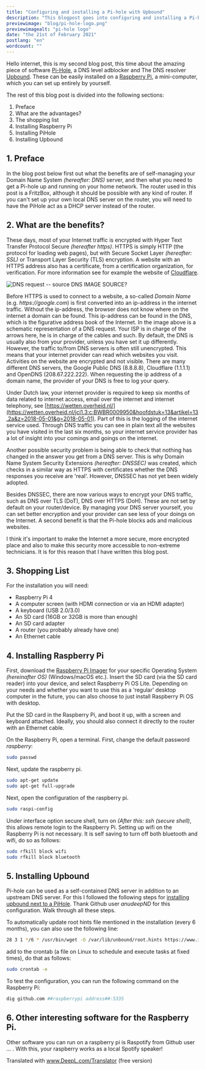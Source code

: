 ```yaml
---
title: "Configuring and installing a Pi-hole with Upbound"
description: "This blogpost goes into configuring and installing a Pi-hole with Upbound on your home-network."
previewimage: "blog/pi-hole-logo.png"
previewimagealt: "pi-hole logo"
date: "the 21st of February 2021"
postlang: "en"
wordcount: ""
---
```

Hello internet, this is my second blog post, this time about the amazing piece of software [Pi-Hole](https://pi-hole.net/Github), a DNS level adblocker and The DNS resolver [Upbound](https://nlnetlabs.nl/projects/unbound/about/). These can be easily installed on a [Raspberry Pi](https://www.raspberrypi.org/products/raspberry-pi-4-desktop-kit/), a mini-computer, which you can set up entirely by yourself.

The rest of this blog post is divided into the following sections:

1. Preface
2. What are the advantages?
3. The shopping list
4. Installing Raspberry Pi
5. Installing PiHole
6. Installing Upbound

## 1. Preface

In the blog post below first out what the benefits are of self-managing your Domain Name System _(hereafter: DNS)_ server, and then what you need to get a Pi-hole up and running on your home network. The router used in this post is a FritzBox, although it should be possible with any kind of router. If you can't set up your own local DNS server on the router, you will need to have the PiHole act as a DHCP server instead of the router.

## 2. What are the benefits?

These days, most of your Internet traffic is encrypted with Hyper Text Transfer Protocol Secure _(hereafter https)_. HTTPS is simply HTTP (the protocol for loading web pages), but with Secure Socket Layer _(hereafter: SSL)_ or Transport Layer Security (TLS) encryption. A website with an HTTPS address also has a certificate, from a certification organization, for verification. For more information see for example the website of [Cloudflare](https://www.cloudflare.com/learning/ssl/how-does-ssl-work/website).

![DNS request -- source ](/static/blog/DNSrequest.jpg#blogimg)
DNS IMAGE SOURCE?

Before HTTPS is used to connect to a website, a so-called _Domain Name_ (e.g. _https://google.com_) is first converted into an ip-address in the internet traffic. Without the ip-address, the browser does not know where on the internet a domain can be found. This ip-address can be found in the DNS, which is the figurative address book of the Internet. In the image above is a schematic representation of a DNS request. Your ISP is in charge of the arrows here, he is in charge of the cables and such. By default, the DNS is usually also from your provider, unless you have set it up differently.  However, the traffic to/from DNS servers is often still unencrypted. This means that your internet provider can read which websites you visit. Activities on the website are encrypted and not visible. There are many different DNS servers, the Google Public DNS (8.8.8.8), Cloudflare (1.1.1.1) and OpenDNS (208.67.222.222). When requesting the ip address of a domain name, the provider of your DNS is free to log your query.

Under Dutch law, your internet provider is required to keep six months of data related to internet access, email over the internet and internet telephony, see [https://wetten.overheid.nl/](https://wetten.overheid.nl/jci1.3:c:BWBR0009950&hoofdstuk=13&artikel=13.2a&z=2018-05-01&g=2018-05-01). Part of this is the logging of the internet service used. Through DNS traffic you can see in plain text all the websites you have visited in the last six months, so your internet service provider has a lot of insight into your comings and goings on the internet.

Another possible security problem is being able to check that nothing has changed in the answer you get from a DNS server. This is why Domain Name System Security Extensions _(hereafter: DNSSEC)_ was created, which checks in a similar way as HTTPS with certificates whether the DNS responses you receive are 'real'. However, DNSSEC has not yet been widely adopted.

Besides DNSSEC, there are now various ways to encrypt your DNS traffic, such as DNS over TLS (DoT), DNS over HTTPS (DoH). These are not set by default on your router/device. By managing your DNS server yourself, you can set better encryption and your provider can see less of your doings on the Internet. A second benefit is that the Pi-hole blocks ads and malicious websites.

I think it's important to make the Internet a more secure, more encrypted place and also to make this security more accessible to non-extreme technicians. It is for this reason that I have written this blog post.

## 3. Shopping List

For the installation you will need:

 - Raspberry Pi 4
 - A computer screen (with HDMI connection or via an HDMI adapter)
 - A keyboard (USB 2.0/3.0)
 - An SD card (16GB or 32GB is more than enough)
 - An SD card adapter
 - A router (you probably already have one)
 - An Ethernet cable

## 4. Installing Raspberry Pi

First, download the [Raspberry Pi Imager](https://www.raspberrypi.org/software/) for your specific Operating System _(hereinafter OS)_ (Windows/macOS etc.). Insert the SD card (via the SD card reader) into your device, and select Raspberry Pi OS Lite. Depending on your needs and whether you want to use this as a 'regular' desktop computer in the future, you can also choose to just install Raspberry Pi OS with desktop.

Put the SD card in the Raspberry Pi, and boot it up, with a screen and keyboard attached. Ideally, you should also connect it directly to the router with an Ethernet cable.

On the Raspberry Pi, open a terminal. First, change the default password _raspberry_:

~~~bash
sudo passwd
~~~

Next, update the raspberry pi.

~~~bash
sudo apt-get update
sudo apt-get full-upgrade
~~~

Next, open the configuration of the raspberry pi.

~~~bash
sudo raspi-config
~~~

 Under interface option secure shell, turn on _(After this: ssh (secure shell)_, this allows remote login to the Raspberry Pi.  Setting up wifi on the Raspberry Pi is not necessary. It is self saving to turn off both bluetooth and wifi, do so as follows:

~~~bash
sudo rfkill block wifi
sudo rfkill block bluetooth
~~~

## 5. Installing Upbound

Pi-hole can be used as a self-contained DNS server in addition to an upstream DNS server. For this I followed the following steps for [installing upbound next to a PiHole](https://github.com/anudeepND/pihole-unbound/blob/master/README.md). Thank Github user _anudeepND_ for this configuration. Walk through all these steps.

To automatically update root hints file mentioned in the installation (every 6 months), you can also use the following line:

~~~bash
28 3 1 */6 * /usr/bin/wget -O /var/lib/unbound/root.hints https://www.internic.net/domain/named.root
~~~

add to the crontab (a file on Linux to schedule and execute tasks at fixed times), do that as follows:

~~~bash
sudo crontab -e
~~~

To test the configuration, you can run the following command on the Raspberry Pi:

~~~bash
dig github.com ##raspberrypi address##:5335
~~~

## 6. Other interesting software for the Raspberry Pi.

Other software you can run on a raspberry pi is Raspotify from Github user ... . With this, your raspberry works as a local Spotify speaker!

Translated with www.DeepL.com/Translator (free version)
